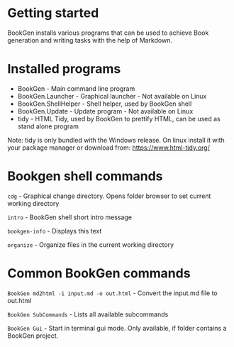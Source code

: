 # Getting started

BookGen installs various programs that can be used to achieve Book generation
and writing tasks with the help of Markdown.

# Installed programs

* BookGen - Main command line program
* BookGen.Launcher - Graphical launcher - Not available on Linux
* BookGen.ShellHelper - Shell helper, used by BookGen shell
* BookGen.Update - Update program - Not available on Linux
* tidy - HTML Tidy, used by BookGen to prettify HTML, can be used as stand alone program

Note: tidy is only bundled with the Windows release. On linux install it with your
package manager or download from: https://www.html-tidy.org/

# Bookgen shell commands

`cdg` - Graphical change directory. Opens folder browser to set current working directory

`intro` - BookGen shell short intro message

`bookgen-info` - Displays this text

`organize` - Organize files in the current working directory

# Common BookGen commands

`BookGen md2html -i input.md -o out.html` - Convert the input.md file to out.html

`BookGen SubCommands` - Lists all available subcommands

`BookGen Gui` - Start in terminal gui mode. Only available, if folder contains a BookGen project.
